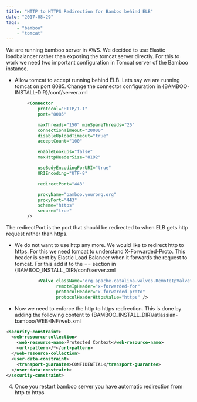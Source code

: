 ```yaml
---
title: "HTTP to HTTPS Redirection for Bamboo behind ELB"
date: "2017-08-29"
tags: 
    - "bamboo"
    - "tomcat"
---
```


We are running bamboo server in AWS. We decided to use Elastic loadbalancer rather than exposing the tomcat server directly.
For this to work we need two important configuration in Tomcat server of the Bamboo instance.

- Allow tomcat to accept running behind ELB. Lets say we are running tomcat on
   port 8085. Change the connector configuration in {BAMBOO-INSTALL-DIR}/conf/server.xml

```xml
        <Connector
            protocol="HTTP/1.1"
            port="8085"

            maxThreads="150" minSpareThreads="25"
            connectionTimeout="20000"
            disableUploadTimeout="true"
            acceptCount="100"

            enableLookups="false"
            maxHttpHeaderSize="8192"

            useBodyEncodingForURI="true"
            URIEncoding="UTF-8"

            redirectPort="443"

            proxyName="bamboo.yourorg.org"
            proxyPort="443"
            scheme="https"
            secure="true"
        />
```

   The redirectPort is the port that should be redirected to when ELB gets http
   request rather than https.

-  We do not want to use http any more. We would like to redirect http to https.
   For this we need tomcat to understand X-Forwarded-Proto. This header is sent
   by Elastic Load Balancer when it forwards the request to tomcat. For this add
   it to the =<Engine>= section in {BAMBOO_INSTALL_DIR}/conf/server.xml

```xml
            <Valve className="org.apache.catalina.valves.RemoteIpValve"
                   remoteIpHeader="x-forwarded-for"
                   protocolHeader="x-forwarded-proto"
                   protocolHeaderHttpsValue="https" />
```

- Now we need to enforce the http to https redirection. This is done by adding
   the following content to {BAMBOO_INSTALL_DIR}/atlassian-bamboo/WEB-INF/web.xml

```xml
<security-constraint>
  <web-resource-collection>
    <web-resource-name>Protected Context</web-resource-name>
    <url-pattern>/*</url-pattern>
  </web-resource-collection>
  <user-data-constraint>
    <transport-guarantee>CONFIDENTIAL</transport-guarantee>
  </user-data-constraint>
</security-constraint>
```

4. Once you restart bamboo server you have automatic redirection from http to https
